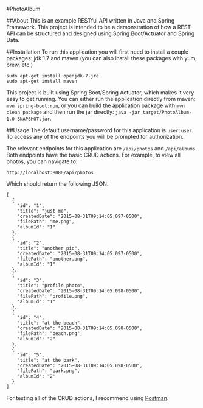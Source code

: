 #PhotoAlbum

##About
This is an example RESTful API written in Java and Spring Framework. This project is intended to be a demonstration of how a REST API can be structured and designed using Spring Boot/Actuator and Spring Data.

##Installation
To run this application you will first need to install a couple packages: jdk 1.7 and maven (you can also install these packages with yum, brew, etc.)

```
sudo apt-get install openjdk-7-jre
sudo apt-get install maven
```

This project is built using Spring Boot/Spring Actuator, which makes it very easy to get running. You can either run the application directly from maven: `mvn spring-boot:run`, or you can build the application package with `mvn clean package` and then run the jar directly: `java -jar target/PhotoAlbum-1.0-SNAPSHOT.jar`.

##Usage
The default username/password for this application is `user:user`. To access any of the endpoints you will be prompted for authorization.

The relevant endpoints for this application are `/api/photos` and `/api/albums`. Both endpoints have the basic CRUD actions. For example, to view all photos, you can navigate to:

```
http://localhost:8080/api/photos
```

Which should return the following JSON:

```
[
  {
    "id": "1",
    "title": "just me",
    "createdDate": "2015-08-31T09:14:05.097-0500",
    "filePath": "me.png",
    "albumId": "1"
  },
  {
    "id": "2",
    "title": "another pic",
    "createdDate": "2015-08-31T09:14:05.097-0500",
    "filePath": "another.png",
    "albumId": "1"
  },
  {
    "id": "3",
    "title": "profile photo",
    "createdDate": "2015-08-31T09:14:05.098-0500",
    "filePath": "profile.png",
    "albumId": "1"
  },
  {
    "id": "4",
    "title": "at the beach",
    "createdDate": "2015-08-31T09:14:05.098-0500",
    "filePath": "beach.png",
    "albumId": "2"
  },
  {
    "id": "5",
    "title": "at the park",
    "createdDate": "2015-08-31T09:14:05.098-0500",
    "filePath": "park.png",
    "albumId": "2"
  }
]
```

For testing all of the CRUD actions, I recommend using [Postman](www.getpostman.com).
